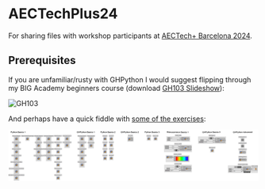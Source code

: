 # AECTechPlus24

For sharing files with workshop participants at [AECTech+ Barcelona 2024](https://www.aectech.us/aectech-barcelona).


## Prerequisites 

If you are unfamiliar/rusty with GHPython I would suggest flipping through my BIG Academy beginners course (download [GH103 Slideshow](https://andersholdendeleuran.com/211103_Grasshopper103_CPH_Redacted.pdf)):

![GH103](https://raw.githubusercontent.com/AndersDeleuran/AECTechPlus24/main/GH103_Exercises/211103_Grasshopper103_CPH_Redacted.png)

And perhaps have a quick fiddle with [some of the exercises](https://github.com/AndersDeleuran/AECTechPlus24/tree/main/GH103_Exercises):

![Exercise Snippets](https://raw.githubusercontent.com/AndersDeleuran/AECTechPlus24/main/GH103_Exercises/210911_ExerciseSnippets_00.png)

